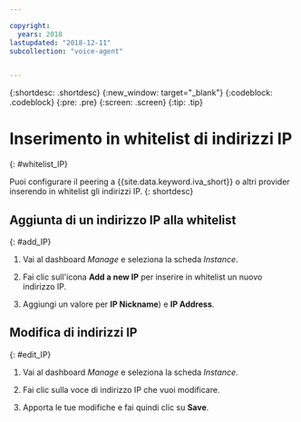 ```yaml
---

copyright:
  years: 2018
lastupdated: "2018-12-11"
subcollection: "voice-agent"


---
```


{:shortdesc: .shortdesc}
{:new_window: target="_blank"}
{:codeblock: .codeblock}
{:pre: .pre}
{:screen: .screen}
{:tip: .tip}

# Inserimento in whitelist di indirizzi IP
{: #whitelist_IP}

Puoi configurare il peering a {{site.data.keyword.iva_short}} o altri provider inserendo in whitelist gli indirizzi IP.
{: shortdesc}

## Aggiunta di un indirizzo IP alla whitelist
{: #add_IP}

1. Vai al dashboard _Manage_ e seleziona la scheda _Instance_.

1. Fai clic sull'icona **Add a new IP** per inserire in whitelist un nuovo indirizzo IP.

1. Aggiungi un valore per **IP Nickname**) e **IP Address**.

## Modifica di indirizzi IP
{: #edit_IP}

1. Vai al dashboard _Manage_ e seleziona la scheda _Instance_.

1. Fai clic sulla voce di indirizzo IP che vuoi modificare.

1. Apporta le tue modifiche e fai quindi clic su **Save**.
